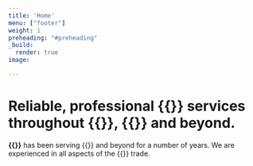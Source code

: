 ```yaml
---
title: 'Home'
menu: ["footer"]
weight: 1
preheading: "#preheading"
_build:
  render: true
image:

---
```


# Reliable, professional **{{<industry>}} services** throughout **{{<towncity>}}**, {{<county>}} and beyond.

**{{<company>}}** has been serving {{<towncity>}} and beyond for a number of years. We are experienced in all aspects of the {{<industry>}} trade.